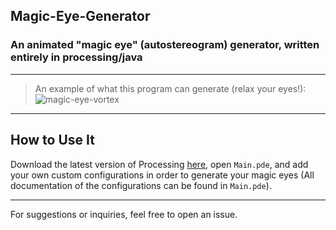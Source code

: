 ## Magic-Eye-Generator
### An animated "magic eye" (autostereogram) generator, written entirely in processing/java

---

> An example of what this program can generate (relax your eyes!):
![magic-eye-vortex](https://github.com/anastaci1a/Magic-Eye/assets/48846277/cf9ecc7d-7930-4968-ab23-1f0168a79da7)

---

## How to Use It

Download the latest version of Processing [here](https://processing.org/download), open `Main.pde`, and add your own custom configurations in order to generate your magic eyes (All documentation of the configurations can be found in `Main.pde`).

---

For suggestions or inquiries, feel free to open an issue.
